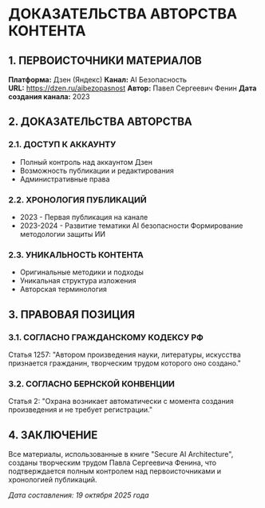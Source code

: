 # ДОКАЗАТЕЛЬСТВА АВТОРСТВА КОНТЕНТА

## 1. ПЕРВОИСТОЧНИКИ МАТЕРИАЛОВ

**Платформа:** Дзен (Яндекс)
**Канал:** AI Безопасность  
**URL:** https://dzen.ru/aibezopasnost
**Автор:** Павел Сергеевич Фенин
**Дата создания канала:** 2023

## 2. ДОКАЗАТЕЛЬСТВА АВТОРСТВА

### 2.1. ДОСТУП К АККАУНТУ
- Полный контроль над аккаунтом Дзен
- Возможность публикации и редактирования
- Административные права

### 2.2. ХРОНОЛОГИЯ ПУБЛИКАЦИЙ
- 2023 - Первая публикация на канале
- 2023-2024 - Развитие тематики AI безопасности Формирование методологии защиты ИИ

### 2.3. УНИКАЛЬНОСТЬ КОНТЕНТА
- Оригинальные методики и подходы
- Уникальная структура изложения
- Авторская терминология

## 3. ПРАВОВАЯ ПОЗИЦИЯ

### 3.1. СОГЛАСНО ГРАЖДАНСКОМУ КОДЕКСУ РФ
Статья 1257: "Автором произведения науки, литературы, искусства признается гражданин, творческим трудом которого оно создано."

### 3.2. СОГЛАСНО БЕРНСКОЙ КОНВЕНЦИИ
Статья 2: "Охрана возникает автоматически с момента создания произведения и не требует регистрации."

## 4. ЗАКЛЮЧЕНИЕ

Все материалы, использованные в книге "Secure AI Architecture", созданы творческим трудом Павла Сергеевича Фенина, что подтверждается полным контролем над первоисточниками и хронологией публикаций.

*Дата составления: 19 октября 2025 года*
